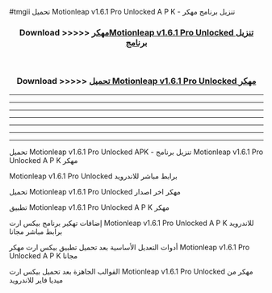 #tmgii تحميل Motionleap v1.6.1 Pro Unlocked  A P K - تنزيل برنامج مهكر



<div align="center">
<h3>Download >>>>> <a href="https://runaway1.web.app/?sq=Motionleap v1.6.1 Pro Unlocked ">مهكرMotionleap v1.6.1 Pro Unlocked  تنزيل برنامج</a></h3><br>

<h3>Download >>>>> <a href="https://runaway1.web.app/?sq=Motionleap v1.6.1 Pro Unlocked ">تحميل Motionleap v1.6.1 Pro Unlocked  مهكر</a></h3>
</div>


----------------------------------------------------------

----------------------------------------------------------

----------------------------------------------------------

----------------------------------------------------------

----------------------------------------------------------

----------------------------------------------------------

----------------------------------------------------------

تحميل Motionleap v1.6.1 Pro Unlocked  APK - تنزيل برنامج Motionleap v1.6.1 Pro Unlocked  A P K مهكر

Motionleap v1.6.1 Pro Unlocked  برابط مباشر للاندرويد

تحميل Motionleap v1.6.1 Pro Unlocked  مهكر اخر اصدار

تطبيق Motionleap v1.6.1 Pro Unlocked  A P K مهكر

إضافات تهكير برنامج بيكس ارت Motionleap v1.6.1 Pro Unlocked  A P K للاندرويد برابط مباشر مجانا

أدوات التعديل الأساسية بعد تحميل تطبيق بيكس ارت مهكر Motionleap v1.6.1 Pro Unlocked  A P K مجانا

القوالب الجاهزة بعد تحميل بيكس ارت Motionleap v1.6.1 Pro Unlocked  مهكر من ميديا فاير للاندرويد


